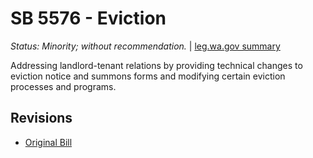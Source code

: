 # SB 5576 - Eviction
*Status: Minority; without recommendation.* | [leg.wa.gov summary](https://app.leg.wa.gov/billsummary?BillNumber=5576&Year=2021)

Addressing landlord-tenant relations by providing technical changes to eviction notice and summons forms and modifying certain eviction processes and programs.

## Revisions
* [Original Bill](1/)